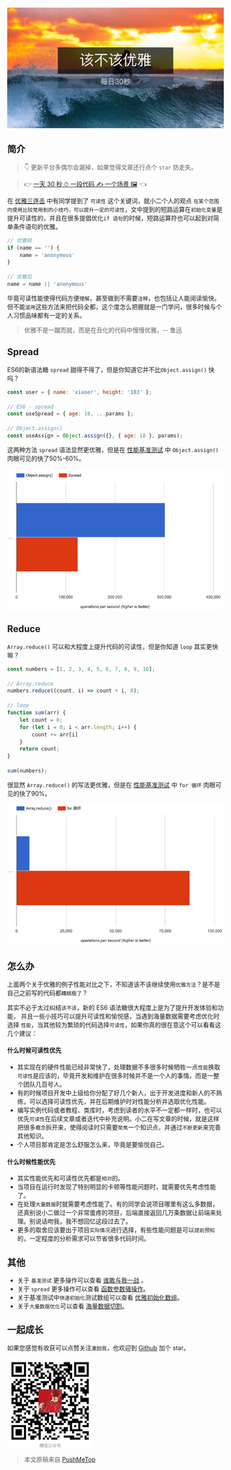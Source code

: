 <!-- # 该不该优雅 -->

![封面](https://raw.githubusercontent.com/pushmetop/resource/master/30-seconds-for-everyday/about-readability/poster.png)

## 简介

> 👇 更新平台多偶尔会漏掉，如果觉得文章还行点个 `star` 防走失。

> 👉 [一天 30 秒 ⏱ 一段代码 ✍️ 一个场景 🖼](https://github.com/pushmetop/30-seconds-for-everyday) 👈

在 [优雅三连击](https://github.com/pushmetop/30-seconds-for-everyday/blob/master/posts/tips.md) 中有同学提到了 `可读性` 这个关键词，就小二个人的观点 `在某个范围内使用比较常用到的小技巧，可以提升一定的可读性`，文中提到的短路运算在`初始化变量`是提升可读性的，并且在很多提倡优化`if 语句`的时候，短路运算符也可以起到对简单条件语句的优雅。

```javascript
// 优雅前
if (name == '') {
    name = 'anonymous'
}

// 优雅后
name = name || 'anonymous'
```

毕竟可读性能使得代码方便`理解`，甚至做到不需要`注释`，也包括让人能阅读愉快。但不能`滥用`这些方法来把代码全都，这个度怎么把握就是一门学问，很多时候与个人习惯品味都有一定的关系。

> 优雅不是一蹴而就，而是在丑化的代码中慢慢优雅。-- 鲁迅

## Spread

ES6的新语法糖 `spread` 甜得不得了，但是你知道它并不比`Object.assign()` 快吗？

```javascript
const user = { name: 'xiaoer', height: '183' }; 

// ES6 - spread
const useSpread = { age: 18, ...params };

// Object.assign()
const useAssign = Object.assign({}, { age: 18 }, params);
```

这两种方法 `spread` 语法显然更优雅，但是在 [性能基准测试](https://jsperf.com/30-seconds-for-everyday-comparing-object-asign-spread) 中 `Object.assign()` 肉眼可见的快了50%-60%。

![基准测试](https://raw.githubusercontent.com/pushmetop/resource/master/30-seconds-for-everyday/about-readability/spread-vs-object-assign.png)

## Reduce

`Array.reduce()` 可以和大程度上提升代码的可读性，但是你知道 `loop` 其实更快嘛？

```javascript
const numbers = [1, 2, 3, 4, 5, 6, 7, 8, 9, 10];

// Array.reduce
numbers.reduce((count, i) => count + i, 0);

// loop
function sum(arr) {
    let count = 0;
    for (let i = 0; i < arr.length; i++) {
        count += arr[i]
    }
    return count;
}

sum(numbers);
```

很显然 `Array.reduce()` 的写法更优雅，但是在 [性能基准测试](https://jsperf.com/30-seconds-for-everyday-for-loop-vs-reduce) 中 `for 循环` 肉眼可见的快了90%。

![基准测试](https://raw.githubusercontent.com/pushmetop/resource/master/30-seconds-for-everyday/about-readability/loop-vs-array-reduce.png)

## 怎么办

上面两个关于优雅的例子性能对比之下，不知道该不该继续使用`优雅方法`？是不是自己之前写的代码都`糟糕极了`？

其实不必于太过纠结`该不该`，新的 ES6 语法糖很大程度上是为了提升开发体验和功能， 并且一些小技巧可以提升可读性和愉悦感，当遇到海量数据需要考虑优化时选择 `性能`，当其他较为繁琐的代码选择`可读性`，如果你真的很在意这个可以看看这几个建议：

#### 什么时候可读性优先

* 其实现在的硬件性能已经非常快了，处理数据不多很多时候牺牲一点`性能`换取`可读性`是应该的，毕竟开发和维护在很多时候并不是一个人的事情，而是一整个团队几百号人。
* 有的时候项目开发中上级给你分配了好几个新人，出于开发进度和新人的不熟练，可以选择可读性优先，并在后期维护时对性能分析并选取优化性能。
* 编写实例代码或者教程、类库时，考虑到读者的水平不一定都一样时，也可以优先`可读性`在后续文章或者迭代中补充说明。小二在写文章的时候，就是这样把很多`概念`拆开来，使得阅读时只需要`聚焦`一个知识点，并通过`不断更新`来完善其他知识。
* 个人项目那肯定是怎么舒服怎么来，毕竟是要愉悦自己。

#### 什么时候性能优先

* 其实性能优先和可读性优先都是`相对`的。
* 当项目在运行时发现了特别明显的卡顿等性能问题时，就需要优先考虑性能了。
* 在处理`大量数据`时就需要考虑性能了。有的同学会说项目哪里有这么多数据，还真别说小二做过一个非常蛋疼的项目，后端直接返回几万条数据让前端来处理。别说话吻我，我不想回忆这段过去了。
* 更多的取舍应该要出于项目`实际情况`进行选择，有些性能问题是可以`提前预知`的，一定程度的分析需求可以节省很多代码时间。

## 其他

* 关于 `基准测试` 更多操作可以查看 [谁敢与我一战](https://github.com/pushmetop/30-seconds-for-everyday/blob/master/posts/benchmark.md) 。
* 关于 `spread` 更多操作可以查看 [函数参数骚操作](https://github.com/pushmetop/30-seconds-for-everyday/blob/master/posts/function-params.md)。
* 关于基准测试中`快速初始化`测试数组可以查看 [优雅初始化数组](https://github.com/pushmetop/30-seconds-for-everyday/blob/master/posts/init-array.md)。
* 关于`大量数据优化`可以查看 [海量数据切割](https://github.com/pushmetop/30-seconds-for-everyday/blob/master/posts/chunk.md)。

## 一起成长

如果您感觉有收获可以点赞关注`激励我`，也欢迎到 [Github](https://github.com/pushmetop/30-seconds-for-everyday) 加个 star。

![微信公众号](https://raw.githubusercontent.com/pushmetop/resource/master/donate/pushmetop.png)

> 本文原稿来自 [PushMeTop](https://github.com/pushmetop)